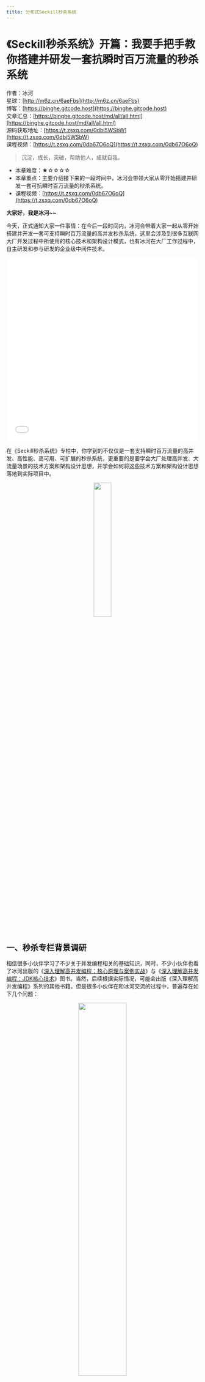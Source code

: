 ```yaml
---
title: 分布式Seckill秒杀系统
---
```


# 《Seckill秒杀系统》开篇：我要手把手教你搭建并研发一套抗瞬时百万流量的秒杀系统

作者：冰河
<br/>星球：[http://m6z.cn/6aeFbs](http://m6z.cn/6aeFbs)
<br/>博客：[https://binghe.gitcode.host](https://binghe.gitcode.host)
<br/>文章汇总：[https://binghe.gitcode.host/md/all/all.html](https://binghe.gitcode.host/md/all/all.html)
<br/>源码获取地址：[https://t.zsxq.com/0dbi5WSbW](https://t.zsxq.com/0dbi5WSbW)
<br/>课程视频：[https://t.zsxq.com/0db67O6oQ](https://t.zsxq.com/0db67O6oQ)

> 沉淀，成长，突破，帮助他人，成就自我。

* 本章难度：★☆☆☆☆
* 本章重点：主要介绍接下来的一段时间中，冰河会带领大家从零开始搭建并研发一套可抗瞬时百万流量的秒杀系统。
* 课程视频：[https://t.zsxq.com/0db67O6oQ](https://t.zsxq.com/0db67O6oQ)

**大家好，我是冰河~~**

今天，正式通知大家一件事情：在今后一段时间内，冰河会带着大家一起从零开始搭建并开发一套可支持瞬时百万流量的高并发秒杀系统，这里会涉及到很多互联网大厂开发过程中所使用的核心技术和架构设计模式，也有冰河在大厂工作过程中，自主研发和参与研发的企业级中间件技术。

<iframe src="//player.bilibili.com/player.html?aid=312930153&bvid=BV17P411U7CQ&cid=1109241209&page=1" scrolling="no" border="0" frameborder="no" framespacing="0" allowfullscreen="true" width="100%" height="480"> </iframe>

在《Seckill秒杀系统》专栏中，你学到的不仅仅是一套支持瞬时百万流量的高并发、高性能、高可用、可扩展的秒杀系统，更重要的是要学会大厂处理高并发、大流量场景的技术方案和架构设计思想，并学会如何将这些技术方案和架构设计思想落地到实际项目中。

<div align="center">
    <img src="https://binghe.gitcode.host/images/project/seckill/scekill-2023-04-16-002.png?raw=true" width="30%">
    <br/>
</div>


## 一、秒杀专栏背景调研

相信很多小伙伴学习了不少关于并发编程相关的基础知识，同时，不少小伙伴也看了冰河出版的《[深入理解高并发编程：核心原理与案例实战](https://mp.weixin.qq.com/s/er5KXvc-1xNWAqnMOzKalA)》与《[深入理解高并发编程：JDK核心技术](https://mp.weixin.qq.com/s/R4lqlbXpZsFTOUYALFWZUg)》图书。当然，后续根据实际情况，可能会出版《深入理解高并发编程》系列的其他书籍。但是很多小伙伴在和冰河交流的过程中，普遍存在如下几个问题：

<div align="center">
    <img src="https://binghe.gitcode.host/images/project/seckill/scekill-2023-04-16-003.jpg?raw=true" width="50%">
    <br/>
</div>

* 一直在小公司做CRUD，并发编程没接触过，更别提如何高并发实际项目了。
* 公司项目没什么并发，在线人数也不多，学了很多并发编程相关的知识不知道怎么用。
* 学了很多并发编程的知识，也知道一些概念，能说出一些简单的方案，但是没实际项目经验。
* 自我感觉掌握了一些高并发编程的技术方案，但是如果真正做项目时，还是不知道如何下手。
* 简历上写了熟悉并发编程，在面试过程中，面试官一般会问秒杀系统，或者其他高并发项目实战问题，不知道怎么回答。
* 在大厂工作多年，参与了一些系统的建设与研发，但是也没机会参与像秒杀系统这样高并发、大流量的系统的整个建设过程。
* 其他问题。。。

可以看到，从收集的这些并发编程相关的问题来看，存在的问题是普遍性的：小公司的小伙伴受限于业务，接触不到高并发、大流量的业务场景，大厂的小伙伴由于某些原因没有被分到高并发、大流量业务部门。但更多的是大体掌握了并发编程的基础知识，而没有系统性落地成实际高并发项目的经验。

<div align="center">
    <img src="https://binghe.gitcode.host/images/project/seckill/scekill-2023-04-16-004.jpg?raw=true" width="50%">
    <br/>
</div>

**为了彻底解决小伙伴们的困惑，也为了进一步突破大家的技术瓶颈，冰河带着他的《Seckill秒杀系统》来了，在这里，你学到的不仅仅是一套支持瞬时百万流量的高并发、高性能、高可用、可扩展的秒杀系统，更重要的是要学会大厂处理高并发、大流量场景的技术方案和架构设计思想，并学会如何将这些技术方案和架构设计思想落地到实际项目中。。**

## 二、为何要搞秒杀系统

说起秒杀系统，我相信学习这个专栏的你一定对秒杀系统有所了解，甚至多多少少也参与了秒杀活动。为啥？因为国内头部电商平台每年的618、双11都会举行大促活动，相信你是参与过的，最起码你可能为这些活动贡献了流量。而每年的618、双11最直观的体现就是流量和交易额。

<div align="center">
    <img src="https://binghe.gitcode.host/images/project/seckill/scekill-2023-04-16-005.jpg?raw=true" width="70%">
    <br/>
</div>

这些最直观的数字背后，却需要很多高并发编程的知识和技术作为支撑。作为程序员，或者说互联网技术人，尤其是了解一些并发编程技术和方案的开发者，一定对每年618、双11大促背后的技术感兴趣。

单就秒杀系统本身而言，它是高并发、大流量场景下最具代表性的系统，如果你连秒杀系统的各项技术细节都了然于胸了，那其他涉及到并发的系统对你来说，还叫个事儿吗？另外，**秒杀系统背后涉及到的高并发、高性能、高可用、可扩展的技术思路和架构模式与架构思想，你可以直接复用于任何需要支撑高并发、大流量的业务场景。**

**另外，一般只有互联网大厂才具备真正研发秒杀系统的业务场景，所以，这次《Seckill秒杀系统》专栏也是一次贴近大厂真实项目的机会，专栏中涉及到的架构模式和技术点都是大厂在研发秒杀系统过程中真正实践和优化过的架构模式与技术点，认真学习《Seckill秒杀系统》专栏，认真消化吸收专栏中的每项知识点、技术思路和架构模式，并亲自动手实践每个并发编程的技巧和方案，相信你会有非常多的收获，而这些收获是实实在在的，也是互联网大厂经常使用的核心技术。**

## 三、秒杀系统核心技术

单就秒杀系统本身而言，就是为应对瞬时高并发、大流量场景而设计的支持高并发、大流量的系统，其背后会涉及到众多**高并发、高性能、高可用**的技术作为基础保障。同时，在系统中，也要**重点突破库存与限购、防刷与风控、数据一致、热点隔离、动静分离、削峰填谷、数据兜底、限流与降级、流控与容灾等核心技术问题**。

所以，冰河总结了秒杀系统所涉及到的最核心的技术内容，整理后如下图所示。

<div align="center">
    <img src="https://binghe.gitcode.host/images/project/seckill/scekill-2023-04-16-006.png?raw=true" width="80%">
    <br/>
</div>

由图也可以看出，《Seckill秒杀系统》专栏一定不会让你失望，它能够将真正的高并发编程知识串起来，形成知识面，并将这些高并发编程知识落地成秒杀系统，而在开发秒杀系统的过程中所使用到的技术，是互联网大厂真正在使用的核心技术。

**注意：《Seckill秒杀系统》专栏会大量使用到冰河出版的《[深入理解高并发编程：核心原理与案例实战](https://mp.weixin.qq.com/s/er5KXvc-1xNWAqnMOzKalA)》与《[深入理解高并发编程：JDK核心技术](https://mp.weixin.qq.com/s/R4lqlbXpZsFTOUYALFWZUg)》图书中的知识，建议学习《Seckill秒杀系统》专栏的过程中，阅读《[深入理解高并发编程：核心原理与案例实战](https://mp.weixin.qq.com/s/er5KXvc-1xNWAqnMOzKalA)》与《[深入理解高并发编程：JDK核心技术](https://mp.weixin.qq.com/s/R4lqlbXpZsFTOUYALFWZUg)》图书。**

## 四、如何学习秒杀系统

1.加入 **冰河技术** 知识星球，才能查看星球专栏文章，查看置顶消息，申请加入项目，才能看到项目代码和技术小册，如果未申请加入项目，点击项目链接，你会发现是404页面。

2.专栏的每一章会对应一个代码分支，需要切换对应的分支学习对应的文章的代码分支，同时，分支中的`doc/assets/sql`里是当前分支的最新SQL语句，在对应的分支查看SQL，更新到自己的数据库中即可。

3.学习过程中最好按照章节顺序来学习，每一章前后都是比较连贯的，并且每一章的代码实现也有先后顺序，这样按照从前往后的顺序学习，最终你会实现一个完整的秒杀系统。

**注意：学习的过程，不是复制粘贴代码的过程，赋值粘贴代码是没有任何意义的，最好的学习方式就是自己动手实现代码，然后思考、总结。**

4.代码结构：master分支是最新的全量代码，专栏中每一章都会对应一个代码分支，切换到章节对应的代码分支后，即可根据当前章节学习对应的代码实现，不然，在master分支中看到的是全量的代码。

5.对应代码实现上的问题，可以在专栏对应的源码提issuse：[https://gitcode.net/binghe001/seckill/-/issues](https://gitcode.net/binghe001/seckill/-/issues)。

6.冰河后续会为《Seckill秒杀系统》专栏录制完整的视频课程。

## 五、提交作业

在学习秒杀系统的过程中，为了有助于大家更好的消化吸收《Seckill秒杀系统》的知识，冰河会为大家布置相应的作业。当然，也是为了希望在学习的过程中，留下你真实的足迹，让我们一起努力，突破自身技术瓶颈。

### 1.代码作业

* 作业空间：[https://gitcode.net/seckillteam](https://gitcode.net/seckillteam)
* 空间说明：为知识星球的用户提供项目代码提交空间，方便针对项目进行技术交流，你可以把自己实现的《Seckill秒杀系统》源码提交到空间中，按照 `项目名称-用户星球编号-作者名称` 的格式创建仓库，例如 `seckill-1-binghe`。

<div align="center">
    <img src="https://binghe.gitcode.host/images/project/seckill/scekill-2023-04-16-007.png?raw=true" width="70%">
    <br/>
</div>

### 2.文字打卡

* 大家可以在 **冰河技术** 知识星球中，提交文字作业也可以进行文字打卡，也可以到链接 [https://gitcode.net/binghe001/seckill/-/issues](https://gitcode.net/binghe001/seckill/-/issues) 提交issues。

主要按照如下方式进行总结：

1.今天你学了哪些章节？

2.遇到的问题是什么？

3.你是怎么解决问题的？

4.今天的收获是什么？

基于大家的打卡或者作业反馈的问题，冰河会在后续以文章和直播的形式统一解决大家学习过程中的疑问。

## 六、如何加入星球

说了这么多，前提条件是要加入**冰河技术**知识星球进行学习，如何加入星球呢？今天，再次为大家发放一波优惠券，名额不多，先到先得。

<div align="center">
    <img src="https://binghe.gitcode.host/images/personal/xingqiu_149.png?raw=true" width="70%">
    <br/>
</div>

这样算来，**100多元**。跟冰河一起学习《SpringCloud Alibaba实战》、《手撸RPC专栏》和《Spring6核心技术》、以及《Seckill秒杀系统》，从零开始介绍原理、设计架构、手撸代码，

**100多元就能学这么多硬核技术、中间件项目和大厂秒杀系统，比其他培训机构不知便宜多少倍，硬核多少倍，如果是我，我会买他个终身会员！**

加入要趁早，后续还会随着项目和加入的人数涨价，而且只会涨，不会降，先加入的小伙伴就是赚到。

## 七、其他方式加入星球

* **链接** ：打开链接 [http://m6z.cn/6aeFbs](http://m6z.cn/6aeFbs) 加入星球。
* **回复** ：在公众号 **冰河技术** 回复 **星球** 领取优惠券加入星球。

**特别提醒：** 苹果用户进圈或续费，请加微信 **hacker_binghe** 扫二维码，或者去公众号 **冰河技术** 回复 **星球** 扫二维码加入星球。

## 八、联系冰河

### 1.加群交流

本群的宗旨是给大家提供一个良好的技术学习交流平台，所以杜绝一切广告！由于微信群人满 100 之后无法加入，请扫描下方二维码先添加作者 “冰河” 微信(hacker_binghe)，备注：`星球编号`。



<div align="center">
    <img src="https://binghe.gitcode.host/images/personal/hacker_binghe.jpg?raw=true" width="180px">
    <div style="font-size: 18px;">冰河微信</div>
    <br/>
</div>



### 2.公众号

分享各种编程语言、开发技术、分布式与微服务架构、分布式数据库、分布式事务、云原生、大数据与云计算技术和渗透技术。另外，还会分享各种面试题和面试技巧。内容在 **冰河技术** 微信公众号首发，强烈建议大家关注。

<div align="center">
    <img src="https://binghe.gitcode.host/images/personal/ice_wechat.jpg?raw=true" width="180px">
    <div style="font-size: 18px;">公众号：冰河技术</div>
    <br/>
</div>


### 3.视频号

定期分享各种编程语言、开发技术、分布式与微服务架构、分布式数据库、分布式事务、云原生、大数据与云计算技术和渗透技术。另外，还会分享各种面试题和面试技巧。

<div align="center">
    <img src="https://binghe.gitcode.host/images/personal/ice_video.png?raw=true" width="180px">
    <div style="font-size: 18px;">视频号：冰河技术</div>
    <br/>
</div>



### 4.星球

加入星球 **[冰河技术](http://m6z.cn/6aeFbs)**，可以获得本站点所有学习内容的指导与帮助。如果你遇到不能独立解决的问题，也可以添加冰河的微信：**hacker_binghe**， 我们一起沟通交流。另外，在星球中不只能学到实用的硬核技术，还能学习**实战项目**！

关注 [冰河技术](https://img-blog.csdnimg.cn/20210426115714643.jpg?raw=true)公众号，回复 `星球` 可以获取入场优惠券。

<div align="center">
    <img src="https://binghe.gitcode.host/images/personal/xingqiu.png?raw=true" width="180px">
    <div style="font-size: 18px;">知识星球：冰河技术</div>
    <br/>
</div>

